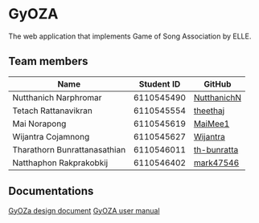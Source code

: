 # GyOZA

The web application that implements Game of Song Association by ELLE.

## Team members

| Name                         | Student ID | GitHub                                        |
|------------------------------|------------|-----------------------------------------------|
| Nutthanich Narphromar        | 6110545490 | [NutthanichN](https://github.com/NutthanichN) |
| Tetach Rattanavikran         | 6110545554 | [theethaj](https://github.com/theethaj)       |
| Mai Norapong                 | 6110545619 | [MaiMee1](https://github.com/MaiMee1)         |
| Wijantra Cojamnong           | 6110545627 | [Wijantra](https://github.com/Wijantra)       |
| Tharathorn Bunrattanasathian | 6110546011 | [th-bunratta](https://github.com/th-bunratta) |
| Natthaphon Rakprakobkij      | 6110546402 | [mark47546](https://github.com/mark47546)     |

## Documentations
[GyOZa design document](https://docs.google.com/document/d/1BmOG5U2i_pK35sIegfBdnq91SZHEfo-KXHYn29Cmlq0/edit?usp=sharing)
[GyOZA user manual](https://docs.google.com/document/d/1rbnwyKtlv4f-u44C6UFbbYm4q8dsNZWO3gnQBGK1QH8/edit?usp=sharing)
